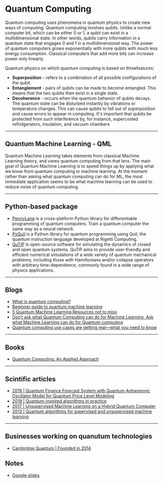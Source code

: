 # Quantum Computing
Quantum computing uses phenomena in quantum physics to create new ways of computing. Quantum computing involves qubits. Unlike a normal computer bit, which can be either 0 or 1, a qubit can exist in a multidimensional state. In other words, qubits carry information in a quantum state that engages 0 and 1 in a multidimensional way. The power of quantum computers grows exponentially with more qubits with much less energy consumption. Classical computers that add more bits can increase power only linearly.

Quantum physics on which quantum computing is based on threefeatures:
  - **Superposition** - refers to a combination of all possible configurations of the qubit. 
  - **Entanglement** - pairs of qubits can be made to become entangled. This means that the two qubits then exist in a single state. 
  - **Decoherence** - occurs when the quantum behavior of qubits decays. The quantum state can be disturbed instantly by vibrations or temperature changes. This can cause qubits to fall out of superposition and cause errors to appear in computing. It's important that qubits be protected from such interference by, for instance, supercooled refridgerators, insulation, and vacuum chambers
***

## Quantum Machine Learning - QML
Quantum Machine Learning takes elements from classical Machine Learning theory, and views quantum computing from that lens. The main goal of Quantum Machine Learning is to speed things up by applying what we know from quantum computing to machine learning. At the moment rather than asking what quantum computing can do for ML, the most immediate application seems to be what machine learning can be used to reduce noise of quantum computing.
***

## Python-based package
- [PennyLane](https://pennylane.ai/) is a cross-platform Python library for differentiable programming of quantum computers. Train a quantum computer the same way as a neural network.
- [PyQuil](https://github.com/rigetti/pyquil) is a Python library for quantum programming using Quil, the quantum instruction language developed at Rigetti Computing. 
- [QuTiP](https://github.com/qutip/qutip) is open-source software for simulating the dynamics of closed and open quantum systems. QuTiP aims to provide user-friendly and efficient numerical simulations of a wide variety of quantum mechanical problems, including those with Hamiltonians and/or collapse operators with arbitrary time-dependence, commonly found in a wide range of physics applications.
***

## Blogs
- [What is quantum computing?](https://www.investopedia.com/terms/q/quantum-computing.asp)
- [Beginner guide to quantum machine learning](https://blog.paperspace.com/beginners-guide-to-quantum-machine-learning/)
- [5 Quantum Machine Learning Resources not to miss](https://towardsdatascience.com/5-quantum-machine-learning-resources-not-to-miss-8aeff7655604)
- [Don’t ask what Quantum Computing can do for Machine Learning, Ask what Machine Learning can do for Quantum computing](https://towardsdatascience.com/dont-ask-what-quantum-computing-can-do-for-machine-learning-cc44feeb51e8)
- [Quantum computing use cases are getting real—what you need to know](https://www.mckinsey.com/capabilities/mckinsey-digital/our-insights/quantum-computing-use-cases-are-getting-real-what-you-need-to-know)
***

## Books
- [Quantum Computing: An Applied Approach](https://www.amazon.com/Quantum-Computing_-An-Applied-Approach/dp/3030832732/ref=sr_1_21?crid=2UCJ1VCPRDH78&keywords=quantum+computing&qid=1643820303&s=books&sprefix=quantum+computing%2Cstripbooks%2C41&sr=1-21&gclid=CjwKCAjwp9qZBhBkEiwAsYFsb4xn0yOXSy2gRUwsUFg9BLHlCyf-Wp30Im3Dh6fKQ3oLtDU_Xbz3OxoC5rkQAvD_BwE)
***

## Scintific articles
- [2019 | Quantum Finance Forecast System with Quantum Anharmonic Oscillator Model for Quantum Price Level Modeling](http://www.iajer.com/wp-content/uploads/2021/02/A420121.pdf)
- [2019 | Quantum-inspired algorithms in practice](https://arxiv.org/abs/1905.10415)
- [2017 | Unsupervised Machine Learning on a Hybrid Quantum Computer](https://arxiv.org/abs/1712.05771)
- [2013 | Quantum algorithms for supervised and unsupervised machine learning](https://arxiv.org/abs/1307.0411)
***

## Businesses working on quanutum technologies
- [Cambridge Quantum | Founded in 2014](https://cambridgequantum.com/)
## Notes
- [Google slides](https://drive.google.com/drive/u/1/folders/1O5rPQbLesRYI8hlQbYly6Ch4BjF-DXXK)
